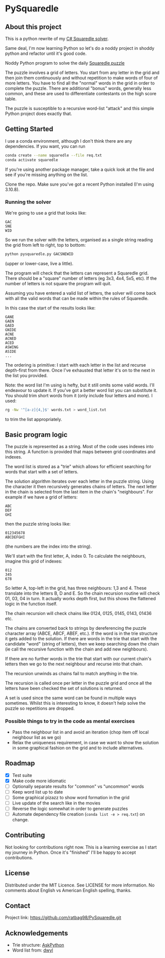 # PySquaredle

## About this project

This is a python rewrite of my [C# Squaredle solver](https://github.com/ratbag98/SquaredleSolver.git).

Same deal, I'm now learning Python so let's do a noddy project in shoddy python and refactor until it's good code.

Noddy Python program to solve the daily [Squaredle puzzle](https://squaredle.app/)

The puzzle involves a grid of letters. You start from any letter in the grid and then join them continuously and without repetition to make words of four of more letters. You have to find all the "normal" words in the grid in order to complete the puzzle. There are additional "bonus" words, generally less common, and these are used to differentiate contestants on the high score table.

The puzzle is susceptible to a recursive word-list "attack" and this simple Python project does exactly that.

## Getting Started

I use a conda environment, although I don't think there are any dependencies. If you want, you can run

```bash
conda create --name squaredle --file req.txt
conda activate squaredle
```

If you're using another package manager, take a quick look at the file and see if you're missing anything on the list.

Clone the repo. Make sure you've got a recent Python installed (I'm using 3.10.8).

### Running the solver

We're going to use a grid that looks like:

```text
GAC
SNE
WID
```

So we run the solver with the letters, organised as a single string reading the grid from left to right, top to bottom:

```bash
python pysquaredle.py GACSNEWID
```

(upper or lower-case, live a little).

The program will check that the letters can represent a Squaredle grid. There should be a "square" number of letters (eg 3x3, 4x4, 5x5, etc). If the number of letters is not square the program will quit.

Assuming you have entered a valid list of letters, the solver will come back with all the valid words that can be made within the rules of Squaredle.

In this case the start of the results looks like:

```text
GANE
GAEN
GAED
GNIDE
ACNE
ACNED
ACED
ASWING
ASIDE
...
```

The ordering is primitive: I start with each letter in the list and recurse depth-first from there. Once I've exhausted that letter it's on to the next in the list you provided.

Note: the word list I'm using is hefty, but it still omits some valid words. I'll endeavour to update it. If you've got a better word list you can substitute it. You should trim short words from it (only include four letters and more). I used:

```bash
rg -Nw '^[a-z]{4,}$' words.txt > word_list.txt
```

to trim the list appropriately.

## Basic program logic

The puzzle is represented as a string. Most of the code uses indexes into this string. A function is provided that maps between grid coordinates and indexes.

The word list is stored as a "trie" which allows for efficient searching for words that start with a set of letters.

The solution algorithm iterates over each letter in the puzzle string. Using the character it then recursively generates chains of letters. The next letter in the chain is selected from the last item in the chain's "neighbours". For example if we have a grid of letters:

```text
ABC
DEF
GHI
```

then the puzzle string looks like:

```text
012345678
ABCDEFGHI
```

(the numbers are the index into the string).

We'll start with the first letter, A, index 0\. To calculate the neighbours, imagine this grid of indexes:

```text
012
345
678
```

So letter A, top-left in the grid, has three neighbours: 1,3 and 4\. These translate into the letters B, D and E. So the chain recursion routine will check 01, 03, 04 in turn. It actually works depth first, but this shows the flattened logic in the function itself.

The chain recursion will check chains like 0124, 0125, 0145, 0143, 01436 etc.

The chains are converted back to strings by dereferencing the puzzle character array (ABCE, ABCF, ABEF, etc.). If the word is in the trie structure it gets added to the solution. If there are words in the trie that start with the candidate "word" (string of letters), then we keep searching down the chain (ie call the recursive function with the chain and add new neighbours).

If there are no further words in the trie that start with our current chain's letters then we go to the next neighbour and recurse into that chain.

The recursion unwinds as chains fail to match anything in the trie.

The recursion is called once per letter in the puzzle grid and once all the letters have been checked the set of solutions is returned.

A set is used since the same word can be found in multiple ways sometimes. Whilst this is interesting to know, it doesn't help solve the puzzle so repetitions are dropped.

### Possible things to try in the code as mental exercises

- Pass the neighbour list in and avoid an iteration (chop item off local neighbour list as we go)
- Relax the uniqueness requirement, in case we want to show the solution in some graphical fashion on the grid and to include alternatives.

## Roadmap

- [x] Test suite
- [x] Make code more idiomatic
- [ ] Optionally separate results for "common" vs "uncommon" words
- [ ] Keep word list up to date
- [ ] Some graphical pizazz to show word formation in the grid
- [ ] Live update of the search like in the movies
- [ ] Reverse the logic somewhat in order to generate puzzles
- [ ] Automate dependency file creation (`conda list -e > req.txt`) on change.

## Contributing

Not looking for contributions right now. This is a learning exercise as I start my journey in Python. Once it's "finished" I'll be happy to accept contributions.

## License

Distributed under the MIT Licence. See LICENSE for more information. No comments about English vs American English spelling, thanks.

## Contact

Project link: <https://github.com/ratbag98/PySquaredle.git>

## Acknowledgements

- Trie structure: [AskPython](https://www.askpython.com/python/examples/trie-data-structure)
- Word list from: [dwyl](https://github.com/dwyl/english-words.git)
